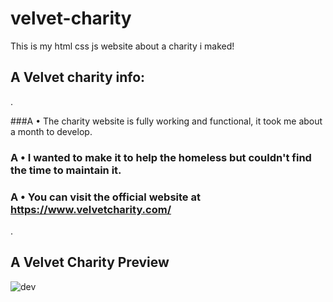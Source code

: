 # velvet-charity
This is my html css js website about a charity i maked!

## A Velvet charity info:

.

###A • The charity website is fully working and functional, it took me about a month to develop. 
### A • I wanted to make it to help the homeless but couldn't find the time to maintain it.
### A • You can visit the official website at https://www.velvetcharity.com/

.

## A Velvet Charity Preview

![dev](https://github.com/qmze/velvet-charity/assets/168580309/b1affed2-56e9-4219-919b-0cd777a074c9)
